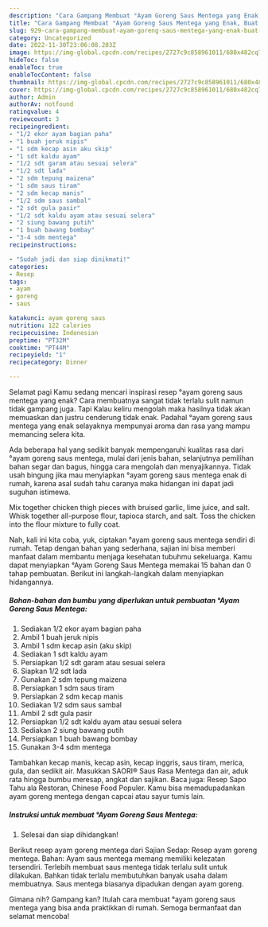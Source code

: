 ```yaml
---
description: "Cara Gampang Membuat °Ayam Goreng Saus Mentega yang Enak, Buat Buka Puasa Menggugah Selera"
title: "Cara Gampang Membuat °Ayam Goreng Saus Mentega yang Enak, Buat Buka Puasa Menggugah Selera"
slug: 929-cara-gampang-membuat-ayam-goreng-saus-mentega-yang-enak-buat-buka-puasa-menggugah-selera
category: Uncategorized
date: 2022-11-30T23:06:08.203Z
image: https://img-global.cpcdn.com/recipes/2727c9c858961011/680x482cq70/ayam-goreng-saus-mentega-foto-resep-utama.jpg
hideToc: false
enableToc: true
enableTocContent: false
thumbnail: https://img-global.cpcdn.com/recipes/2727c9c858961011/680x482cq70/ayam-goreng-saus-mentega-foto-resep-utama.jpg
cover: https://img-global.cpcdn.com/recipes/2727c9c858961011/680x482cq70/ayam-goreng-saus-mentega-foto-resep-utama.jpg
author: Admin
authorAv: notfound
ratingvalue: 4
reviewcount: 3
recipeingredient:
- "1/2 ekor ayam bagian paha"
- "1 buah jeruk nipis"
- "1 sdm kecap asin aku skip"
- "1 sdt kaldu ayam"
- "1/2 sdt garam atau sesuai selera"
- "1/2 sdt lada"
- "2 sdm tepung maizena"
- "1 sdm saus tiram"
- "2 sdm kecap manis"
- "1/2 sdm saus sambal"
- "2 sdt gula pasir"
- "1/2 sdt kaldu ayam atau sesuai selera"
- "2 siung bawang putih"
- "1 buah bawang bombay"
- "3-4 sdm mentega"
recipeinstructions:

- "Sudah jadi dan siap dinikmati!"
categories:
- Resep
tags:
- ayam
- goreng
- saus

katakunci: ayam goreng saus 
nutrition: 122 calories
recipecuisine: Indonesian
preptime: "PT32M"
cooktime: "PT44M"
recipeyield: "1"
recipecategory: Dinner

---
```



Selamat pagi Kamu sedang mencari inspirasi resep °ayam goreng saus mentega yang enak? Cara membuatnya sangat tidak terlalu sulit namun tidak gampang juga. Tapi Kalau keliru mengolah maka hasilnya tidak akan memuaskan dan justru cenderung tidak enak. Padahal °ayam goreng saus mentega yang enak selayaknya mempunyai aroma dan rasa yang mampu memancing selera kita.


Ada beberapa hal yang sedikit banyak mempengaruhi kualitas rasa dari °ayam goreng saus mentega, mulai dari jenis bahan, selanjutnya pemilihan bahan segar dan bagus, hingga cara mengolah dan menyajikannya. Tidak usah bingung jika mau menyiapkan °ayam goreng saus mentega enak di rumah, karena asal sudah tahu caranya maka hidangan ini dapat jadi suguhan istimewa.

Mix together chicken thigh pieces with bruised garlic, lime juice, and salt. Whisk together all-purpose flour, tapioca starch, and salt. Toss the chicken into the flour mixture to fully coat.


Nah, kali ini kita coba, yuk, ciptakan °ayam goreng saus mentega sendiri di rumah. Tetap dengan bahan yang sederhana, sajian ini bisa memberi manfaat dalam membantu menjaga kesehatan tubuhmu sekeluarga. Kamu dapat menyiapkan °Ayam Goreng Saus Mentega memakai 15 bahan dan 0 tahap pembuatan. Berikut ini langkah-langkah dalam menyiapkan hidangannya.

<!--inarticleads1-->

##### Bahan-bahan dan bumbu yang diperlukan untuk pembuatan °Ayam Goreng Saus Mentega:

1. Sediakan 1/2 ekor ayam bagian paha
1. Ambil 1 buah jeruk nipis
1. Ambil 1 sdm kecap asin (aku skip)
1. Sediakan 1 sdt kaldu ayam
1. Persiapkan 1/2 sdt garam atau sesuai selera
1. Siapkan 1/2 sdt lada
1. Gunakan 2 sdm tepung maizena
1. Persiapkan 1 sdm saus tiram
1. Persiapkan 2 sdm kecap manis
1. Sediakan 1/2 sdm saus sambal
1. Ambil 2 sdt gula pasir
1. Persiapkan 1/2 sdt kaldu ayam atau sesuai selera
1. Sediakan 2 siung bawang putih
1. Persiapkan 1 buah bawang bombay
1. Gunakan 3-4 sdm mentega


Tambahkan kecap manis, kecap asin, kecap inggris, saus tiram, merica, gula, dan sedikit air. Masukkan SAORI® Saus Rasa Mentega dan air, aduk rata hingga bumbu meresap, angkat dan sajikan. Baca juga: Resep Sapo Tahu ala Restoran, Chinese Food Populer. Kamu bisa memadupadankan ayam goreng mentega dengan capcai atau sayur tumis lain. 

<!--inarticleads2-->

##### Instruksi untuk membuat °Ayam Goreng Saus Mentega:


1. Selesai dan siap dihidangkan!

Berikut resep ayam goreng mentega dari Sajian Sedap: Resep ayam goreng mentega. Bahan: Ayam saus mentega memang memiliki kelezatan tersendiri. Terlebih membuat saus mentega tidak terlalu sulit untuk dilakukan. Bahkan tidak terlalu membutuhkan banyak usaha dalam membuatnya. Saus mentega biasanya dipadukan dengan ayam goreng. 

Gimana nih? Gampang kan? Itulah cara membuat °ayam goreng saus mentega yang bisa anda praktikkan di rumah. Semoga bermanfaat dan selamat mencoba!
